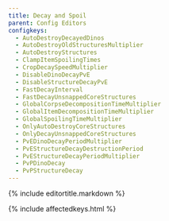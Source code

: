 ```yaml
---
title: Decay and Spoil
parent: Config Editors
configkeys:
  - AutoDestroyDecayedDinos
  - AutoDestroyOldStructuresMultiplier
  - AutoDestroyStructures
  - ClampItemSpoilingTimes
  - CropDecaySpeedMultiplier
  - DisableDinoDecayPvE
  - DisableStructureDecayPvE
  - FastDecayInterval
  - FastDecayUnsnappedCoreStructures
  - GlobalCorpseDecompositionTimeMultiplier
  - GlobalItemDecompositionTimeMultiplier
  - GlobalSpoilingTimeMultiplier
  - OnlyAutoDestroyCoreStructures
  - OnlyDecayUnsnappedCoreStructures
  - PvEDinoDecayPeriodMultiplier
  - PvEStructureDecayDestructionPeriod
  - PvEStructureDecayPeriodMultiplier
  - PvPDinoDecay
  - PvPStructureDecay
---
```

{% include editortitle.markdown %}

{% include affectedkeys.html %}